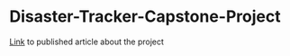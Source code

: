 # Disaster-Tracker-Capstone-Project

[Link](https://alucsblog.com/index.php/2021/05/14/capstone-project-a-deep-learning-tool-to-bridge-the-situational-awareness-gap-in-disaster-management/) to published article about the project 

